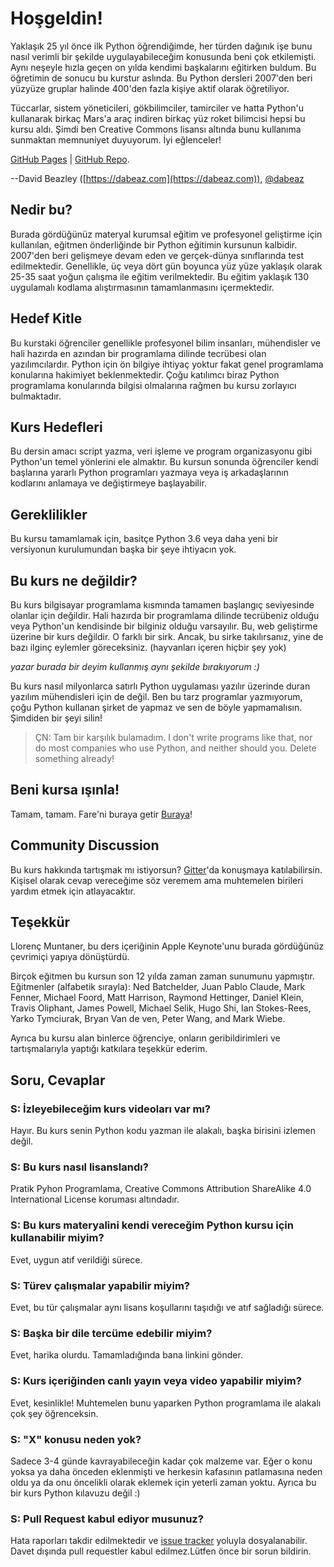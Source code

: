 # Hoşgeldin!

Yaklaşık 25 yıl önce ilk Python öğrendiğimde, her türden dağınık işe bunu nasıl verimli bir şekilde uygulayabileceğim konusunda beni çok etkilemişti. Aynı neşeyle hızla geçen on yılda kendimi başkalarını eğitirken buldum. Bu öğretimin de sonucu bu kurstur aslında. Bu Python dersleri 2007'den beri yüzyüze gruplar halinde 400'den fazla kişiye aktif olarak öğretiliyor.

Tüccarlar, sistem yöneticileri, gökbilimciler, tamirciler ve hatta Python'u kullanarak birkaç Mars'a araç indiren birkaç yüz roket bilimcisi hepsi bu kursu aldı. Şimdi ben Creative Commons lisansı altında bunu kullanıma sunmaktan memnuniyet duyuyorum. İyi eğlenceler!

[GitHub Pages](https://dabeaz-course.github.io/practical-python) | [GitHub Repo](https://github.com/dabeaz-course/practical-python).

--David Beazley ([https://dabeaz.com](https://dabeaz.com)), [@dabeaz](https://twitter.com/dabeaz)

## Nedir bu?

Burada gördüğünüz materyal kurumsal eğitim ve profesyonel geliştirme için kullanılan, eğitmen önderliğinde bir Python eğitimin kursunun kalbidir. 2007'den beri gelişmeye devam eden ve gerçek-dünya sınıflarında test edilmektedir. Genellikle, üç veya dört gün boyunca yüz yüze yaklaşık olarak 25-35 saat yoğun çalışma ile eğitim verilmektedir. Bu eğitim yaklaşık 130 uygulamalı kodlama alıştırmasının tamamlanmasını içermektedir.

## Hedef Kitle

Bu kurstaki öğrenciler genellikle profesyonel bilim insanları, mühendisler ve hali hazırda en azından bir programlama dilinde tecrübesi olan yazılımcılardır. Python için ön bilgiye ihtiyaç yoktur fakat genel programlama konularına hakimiyet beklenmektedir. Çoğu katılımcı biraz Python programlama konularında bilgisi olmalarına rağmen bu kursu zorlayıcı bulmaktadır.

## Kurs Hedefleri

Bu dersin amacı script yazma, veri işleme ve program organizasyonu gibi Python'un temel yönlerini ele almaktır. Bu kursun sonunda öğrenciler kendi başlarına yararlı Python programları yazmaya veya iş arkadaşlarının kodlarını anlamaya ve değiştirmeye başlayabilir.

## Gereklilikler

Bu kursu tamamlamak için, basitçe Python 3.6 veya daha yeni bir versiyonun kurulumundan başka bir şeye ihtiyacın yok.

## Bu kurs ne değildir?

Bu kurs bilgisayar programlama kısmında tamamen başlangıç seviyesinde olanlar için değildir. Hali hazırda bir programlama dilinde tecrübeniz olduğu veya Python'un kendisinde bir bilginiz olduğu varsayılır. Bu, web geliştirme üzerine bir kurs değildir. O farklı
bir sirk. Ancak, bu sirke takılırsanız, yine de bazı ilginç eylemler göreceksiniz. (hayvanları içeren hiçbir şey yok)

_yazar burada bir deyim kullanmış aynı şekilde bırakıyorum :)_

Bu kurs nasıl milyonlarca satırlı Python uygulaması yazılır üzerinde duran yazılım mühendisleri için de değil. Ben bu tarz programlar yazmıyorum, çoğu Python kullanan şirket de yapmaz ve sen de böyle yapmamalısın. Şimdiden bir şeyi silin!

> ÇN: Tam bir karşılık bulamadım.
> I don't write programs like that, nor do most companies who use Python, and neither should you. Delete something already!

## Beni kursa ışınla!

Tamam, tamam. Fare'ni buraya getir [Buraya](Notes_tr/Contents.md)!

## Community Discussion

Bu kurs hakkında tartışmak mı istiyorsun? [Gitter](https://gitter.im/dabeaz-course/practical-python)'da konuşmaya katılabilirsin. Kişisel olarak cevap vereceğime söz veremem ama muhtemelen birileri yardım etmek için atlayacaktır.

## Teşekkür

Llorenç Muntaner, bu ders içeriğinin Apple Keynote'unu burada gördüğünüz çevrimiçi yapıya dönüştürdü.

Birçok eğitmen bu kursun son 12 yılda zaman zaman sunumunu yapmıştır. Eğitmenler (alfabetik sırayla): Ned
Batchelder, Juan Pablo Claude, Mark Fenner, Michael Foord, Matt
Harrison, Raymond Hettinger, Daniel Klein, Travis Oliphant, James
Powell, Michael Selik, Hugo Shi, Ian Stokes-Rees, Yarko Tymciurak,
Bryan Van de ven, Peter Wang, and Mark Wiebe.

Ayrıca bu kursu alan binlerce öğrenciye, onların geribildirimleri ve tartışmalarıyla yaptığı katkılara teşekkür ederim.

## Soru, Cevaplar

### S: İzleyebileceğim kurs videoları var mı?

Hayır. Bu kurs senin Python kodu yazman ile alakalı, başka birisini izlemen değil.

### S: Bu kurs nasıl lisanslandı?

Pratik Pyhon Programlama, Creative Commons Attribution ShareAlike 4.0 International License koruması altındadır.

### S: Bu kurs materyalini kendi vereceğim Python kursu için kullanabilir miyim?

Evet, uygun atıf verildiği sürece.

### S: Türev çalışmalar yapabilir miyim?

Evet, bu tür çalışmalar aynı lisans koşullarını taşıdığı ve atıf sağladığı sürece.

### S: Başka bir dile tercüme edebilir miyim?

Evet, harika olurdu. Tamamladığında bana linkini gönder.

### S: Kurs içeriğinden canlı yayın veya video yapabilir miyim?

Evet, kesinlikle! Muhtemelen bunu yaparken Python programlama ile alakalı çok şey öğrenceksin.

### S: "X" konusu neden yok?

Sadece 3-4 günde kavrayabileceğin kadar çok malzeme var. Eğer o konu yoksa ya daha önceden eklenmişti ve herkesin kafasının patlamasına neden oldu ya da onu öncelikli olarak eklemek için yeterli zaman yoktu. Ayrıca bu bir kurs Python kılavuzu değil :)

### S: Pull Request kabul ediyor musunuz?

Hata raporları takdir edilmektedir ve [issue tracker](https://github.com/dabeaz-course/practical-python/issues) yoluyla dosyalanabilir. Davet dışında pull requestler kabul edilmez.Lütfen önce bir sorun bildirin.
